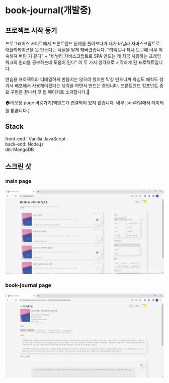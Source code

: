 # book-journal(개발중)

## 프로젝트 시작 동기

프로그래머스 사이트에서 프론트엔드 문제를 풀어보다가 제가 바닐라 자바스크립트로 애플리케이션을 못 만든다는 사실을 알게 돼버렸습니다. "리액트나 뷰나 도구에 너무 익숙해져 버린 거 같다" + "바닐라 자바스크립트로 SPA 만드는 게 지금 사용하는 프레임워크의 원리를 공부하는데 도움이 된다" 
이 두 가지 생각으로 시작하게 된 프로젝트입니다. 

연습용 프로젝트라 디테일하게 만들지는 않으려 했지만 막상 만드니까 욕심도 애착도 생겨서 배포해서 사용해야겠다는 생각을 하면서 만드는 중입니다. 프론트엔드 컴포넌트 중요 구현은 끝나서 깃 헙 페이지로 소개합니다.🚀

🏠데모용 page 바로가기(백엔드가 연결되어 있지 않습니다. 내부 json파일에서 데이터를 받습니다.)

## Stack

front-end : Vanilla JavaScript  
back-end: Node.js  
db: MongoDB

## 스크린 샷

### main page

![main-page](./readme/main-page.png)

### book-journal page

![book-journal page](./readme/book-journal.PNG)
